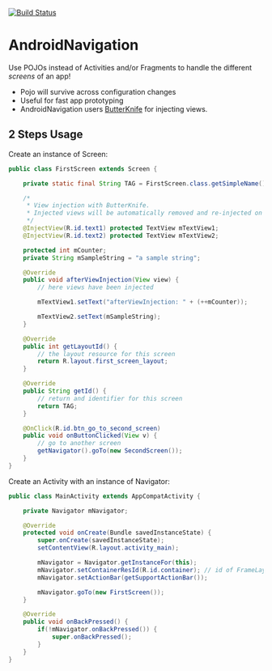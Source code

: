 
[![Build Status](https://travis-ci.org/TechIsFun/AndroidNavigation.svg?branch=master)](https://travis-ci.org/TechIsFun/AndroidNavigation)

# AndroidNavigation

Use POJOs instead of Activities and/or Fragments to handle the different _screens_ of an app!

* Pojo will survive across configuration changes
* Useful for fast app prototyping
* AndroidNavigation users [ButterKnife](https://github.com/JakeWharton/butterknife) for injecting views.

## 2 Steps Usage

Create an instance of Screen:

```java
public class FirstScreen extends Screen {

    private static final String TAG = FirstScreen.class.getSimpleName();

    /*
     * View injection with ButterKnife.
     * Injected views will be automatically removed and re-injected on configuration changes
     */
    @InjectView(R.id.text1) protected TextView mTextView1;
    @InjectView(R.id.text2) protected TextView mTextView2;

    protected int mCounter;
    private String mSampleString = "a sample string";

    @Override
    public void afterViewInjection(View view) {
        // here views have been injected

        mTextView1.setText("afterViewInjection: " + (++mCounter));

        mTextView2.setText(mSampleString);
    }

    @Override
    public int getLayoutId() {
        // the layout resource for this screen
        return R.layout.first_screen_layout;
    }

    @Override
    public String getId() {
        // return and identifier for this screen
        return TAG;
    }

    @OnClick(R.id.btn_go_to_second_screen)
    public void onButtonClicked(View v) {
        // go to another screen
        getNavigator().goTo(new SecondScreen());
    }
}
```


Create an Activity with an instance of Navigator:

```java
public class MainActivity extends AppCompatActivity {

    private Navigator mNavigator;

    @Override
    protected void onCreate(Bundle savedInstanceState) {
        super.onCreate(savedInstanceState);
        setContentView(R.layout.activity_main);

        mNavigator = Navigator.getInstanceFor(this);
        mNavigator.setContainerResId(R.id.container); // id of FrameLayout that will act as fragment container
        mNavigator.setActionBar(getSupportActionBar());

        mNavigator.goTo(new FirstScreen());
    }

    @Override
    public void onBackPressed() {
        if(!mNavigator.onBackPressed()) {
            super.onBackPressed();
        }
    }
}
```
